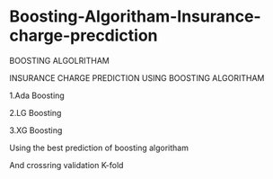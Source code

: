 # Boosting-Algoritham-Insurance-charge-precdiction

BOOSTING ALGOLRITHAM

INSURANCE CHARGE PREDICTION USING BOOSTING ALGORITHAM

1.Ada Boosting

2.LG Boosting 

3.XG Boosting

Using the best prediction of boosting algoritham

And crossring validation K-fold

